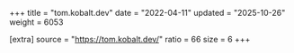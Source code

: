 +++
title = "tom.kobalt.dev"
date = "2022-04-11"
updated = "2025-10-26"
weight = 6053

[extra]
source = "https://tom.kobalt.dev/"
ratio = 66
size = 6
+++
